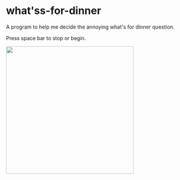 # what'ss-for-dinner
A program to help me decide the annoying what's for dinner question.

Press space bar to stop or begin.

<img src= "http://i.imgur.com/Wx46w1H.png?1" height = "350px">
